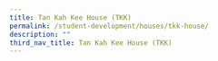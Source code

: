 ```yaml
---
title: Tan Kah Kee House (TKK)
permalink: /student-development/houses/tkk-house/
description: ""
third_nav_title: Tan Kah Kee House (TKK)
---
```

